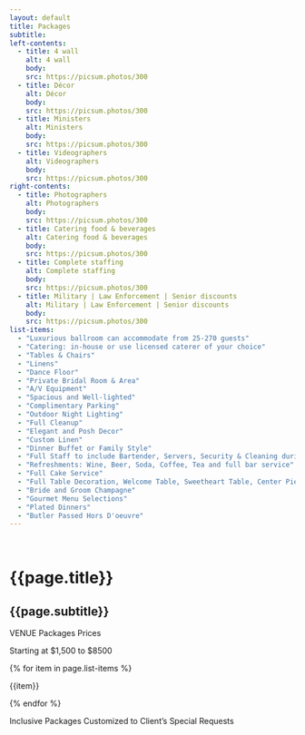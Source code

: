 ```yaml
---
layout: default
title: Packages
subtitle: 
left-contents:
  - title: 4 wall
    alt: 4 wall
    body: 
    src: https://picsum.photos/300
  - title: Décor
    alt: Décor
    body: 
    src: https://picsum.photos/300
  - title: Ministers
    alt: Ministers
    body: 
    src: https://picsum.photos/300
  - title: Videographers
    alt: Videographers
    body: 
    src: https://picsum.photos/300
right-contents:
  - title: Photographers
    alt: Photographers
    body: 
    src: https://picsum.photos/300
  - title: Catering food & beverages
    alt: Catering food & beverages
    body: 
    src: https://picsum.photos/300
  - title: Complete staffing
    alt: Complete staffing
    body: 
    src: https://picsum.photos/300
  - title: Military | Law Enforcement | Senior discounts
    alt: Military | Law Enforcement | Senior discounts
    body: 
    src: https://picsum.photos/300
list-items:
  - "Luxurious ballroom can accommodate from 25-270 guests"
  - "Catering: in-house or use licensed caterer of your choice"
  - "Tables & Chairs"
  - "Linens"
  - "Dance Floor"
  - "Private Bridal Room & Area"
  - "A/V Equipment"
  - "Spacious and Well-lighted"
  - "Complimentary Parking"
  - "Outdoor Night Lighting"
  - "Full Cleanup"
  - "Elegant and Posh Decor"
  - "Custom Linen"
  - "Dinner Buffet or Family Style"
  - "Full Staff to include Bartender, Servers, Security & Cleaning during even"
  - "Refreshments: Wine, Beer, Soda, Coffee, Tea and full bar service"
  - "Full Cake Service"
  - "Full Table Decoration, Welcome Table, Sweetheart Table, Center Pieces"
  - "Bride and Groom Champagne"
  - "Gourmet Menu Selections"
  - "Plated Dinners"
  - "Butler Passed Hors D'oeuvre"
---
```


<div>
  <div class="container content  has-text-centered">
      <br/>
      <h1 class="is-size-3">{{page.title}}</h1>
      <h2 class="is-size-5">{{page.subtitle}}</h2>
      <p>VENUE Packages Prices</p>
      <p>Starting at $1,500 to $8500</p>
      {% for item in page.list-items %}
      <p>{{item}}</p>
      {% endfor %}
      <p>Inclusive Packages Customized to Client’s Special Requests</p>
  </div>
  <!-- <div class="tile is-ancestor">
    <div class="tile is-parent is-vertical">
      {% for content in page.left-contents %}
        <div class="tile is-parent">
          <article class="tile is-child">
            <div class="photo">
              <figure class="image is-square">
                <img src="{{content.src}}" alt="{{content.alt}}"/>
              </figure>
              <p class="subtitle has-text-centered">{{content.title}}</p>
            </div>
            <p>{{content.body}}</p>
          </article>
        </div>
      {% endfor %}
    </div>
    <div class="tile is-parent is-vertical">
      {% for content in page.right-contents %}
        <div class="tile is-parent">
          <article class="tile is-child">
            <div class="photo">
              <figure class="image is-square">
                <img src="{{content.src}}" alt="{{content.alt}}"/>
              </figure>
              <p class="subtitle has-text-centered">{{content.title}}</p>
            </div>
            <p>{{content.body}}</p>
          </article>
        </div>
      {% endfor %}
    </div>
  </div> -->
</div>